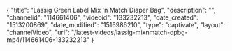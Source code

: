{
    "title": "Lassig Green Label Mix 'n Match Diaper Bag",
    "description": "",
    "channelid": "114661406",
    "videoid": "133232213",
    "date_created": "1513200869",
    "date_modified": "1516986210",
    "type": "captivate",
    "layout": "channelVideo",
    "url": "\/latest-videos\/lassig-mixnmatch-dpbg-mp4\/114661406-133232213"
}
